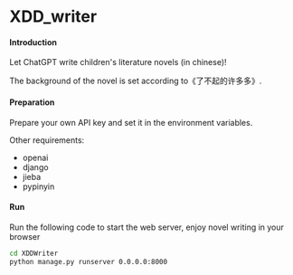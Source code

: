 # XDD_writer

#### Introduction

Let ChatGPT write children's literature novels (in chinese)!

The background of the novel is set according to《了不起的许多多》.

#### Preparation

Prepare your own API key and set it in the environment variables.

Other requirements:

- openai
- django
- jieba
- pypinyin

#### Run

Run the following code to start the web server, enjoy novel writing in your browser

```bash
cd XDDWriter
python manage.py runserver 0.0.0.0:8000
```

